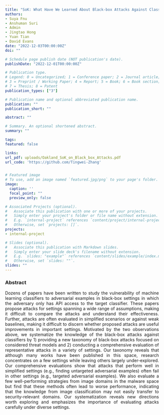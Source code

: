 ```yaml
---
title: "SoK: What Have We Learned About Black-box Attacks Against Classifiers?"
authors:
- Suya Fnu
- Anshuman Suri
- Admin
- Jingtao Hong
- Yuan Tian
- David Evans
date: "2022-12-03T00:00:00Z"
doi: ""

# Schedule page publish date (NOT publication's date).
publishDate: "2022-12-01T00:00:00Z"

# Publication type.
# Legend: 0 = Uncategorized; 1 = Conference paper; 2 = Journal article;
# 3 = Preprint / Working Paper; 4 = Report; 5 = Book; 6 = Book section;
# 7 = Thesis; 8 = Patent
publication_types: ["3"]

# Publication name and optional abbreviated publication name.
publication: ""
publication_short: ""

abstract: ""

# Summary. An optional shortened abstract.
summary: ""

tags:
featured: false

links:
url_pdf: uploads/Oakland_SoK_on_Black_box_Attacks.pdf
url_code: 'https://github.com/Tingwei-Zhang'


# Featured image
# To use, add an image named `featured.jpg/png` to your page's folder. 
image:
  caption: ''
  focal_point: ""
  preview_only: false

# Associated Projects (optional).
#   Associate this publication with one or more of your projects.
#   Simply enter your project's folder or file name without extension.
#   E.g. `internal-project` references `content/project/internal-project/index.md`.
#   Otherwise, set `projects: []`.
projects:
- internal-project

# Slides (optional).
#   Associate this publication with Markdown slides.
#   Simply enter your slide deck's filename without extension.
#   E.g. `slides: "example"` references `content/slides/example/index.md`.
#   Otherwise, set `slides: ""`.
slides: ""
---
```

<style>body {text-align: justify}</style>

### Abstract

 Dozens of papers have been written to study the vulnerability of machine learning classifiers to adversarial examples in black-box settings in which the adversary only has API access to the target classifier. These papers propose attacks for settings spanning a wide range of assumptions, making it difficult to compare the attacks and understand their effectiveness. Further, attacks are often evaluated in simplified scenarios or against weak baselines, making it difficult to discern whether proposed attacks are useful improvements in important settings. Motivated by the two observations above, we systematize the knowledge of the black-box attacks against classifiers by 1) providing a new taxonomy of black-box attacks focused on considered threat models and 2) conducting a comprehensive evaluation of representative attacks in a variety of settings. Our taxonomy reveals that although many works have been published in this space, research concentrates on a few settings while leaving others largely under-explored. Our comprehensive evaluations show that attacks that perform well in simplified settings (e.g., finding untargeted adversarial examples) often fail in other settings (e.g., targeted adversarial examples). We also evaluate a few well-performing strategies from image domains in the malware space but find that these methods often lead to worse performance, indicating that the knowledge from image classification may not easily transfer to security-relevant domains. Our systematization reveals new directions worth exploring and emphasizes the importance of evaluating attacks carefully under diverse settings. 